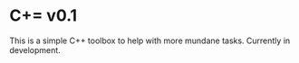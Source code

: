 # C+= v0.1

This is a simple C++ toolbox to help with more mundane tasks.
Currently in development.
